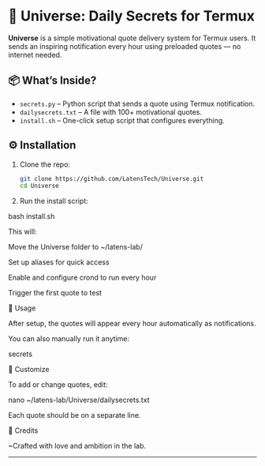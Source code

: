 # 🌌 Universe: Daily Secrets for Termux

**Universe** is a simple motivational quote delivery system for Termux users. It sends an inspiring notification every hour using preloaded quotes — no internet needed.

## 📦 What’s Inside?

- `secrets.py` – Python script that sends a quote using Termux notification.
- `dailysecrets.txt` – A file with 100+ motivational quotes.
- `install.sh` – One-click setup script that configures everything.

## ⚙️ Installation

1. Clone the repo:

   ```bash
   git clone https://github.com/LatensTech/Universe.git
   cd Universe

2. Run the install script:

bash install.sh

This will:

Move the Universe folder to ~/latens-lab/

Set up aliases for quick access

Enable and configure crond to run every hour

Trigger the first quote to test

🚀 Usage

After setup, the quotes will appear every hour automatically as notifications.

You can also manually run it anytime:

secrets

📝 Customize

To add or change quotes, edit:


nano ~/latens-lab/Universe/dailysecrets.txt

Each quote should be on a separate line.

🙌 Credits


~Crafted with love and ambition in the lab.


---
